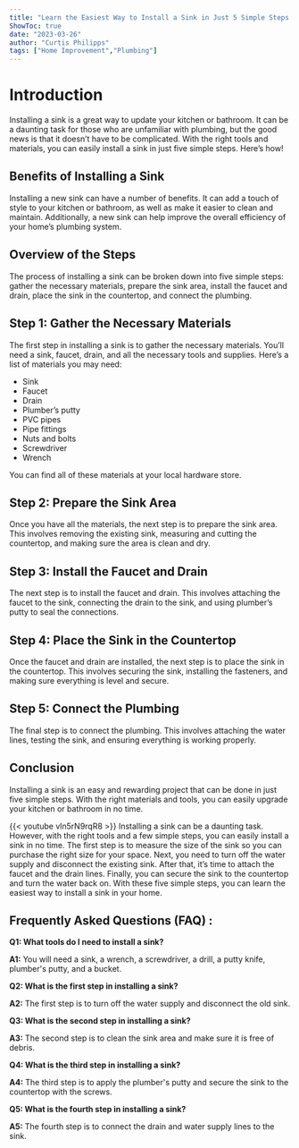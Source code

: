 ```yaml
---
title: "Learn the Easiest Way to Install a Sink in Just 5 Simple Steps!"
ShowToc: true 
date: "2023-03-26"
author: "Curtis Philipps" 
tags: ["Home Improvement","Plumbing"]
---
```

# Introduction
Installing a sink is a great way to update your kitchen or bathroom. It can be a daunting task for those who are unfamiliar with plumbing, but the good news is that it doesn’t have to be complicated. With the right tools and materials, you can easily install a sink in just five simple steps. Here’s how!

## Benefits of Installing a Sink
Installing a new sink can have a number of benefits. It can add a touch of style to your kitchen or bathroom, as well as make it easier to clean and maintain. Additionally, a new sink can help improve the overall efficiency of your home’s plumbing system.

## Overview of the Steps
The process of installing a sink can be broken down into five simple steps: gather the necessary materials, prepare the sink area, install the faucet and drain, place the sink in the countertop, and connect the plumbing.

## Step 1: Gather the Necessary Materials
The first step in installing a sink is to gather the necessary materials. You’ll need a sink, faucet, drain, and all the necessary tools and supplies. Here’s a list of materials you may need:

* Sink
* Faucet
* Drain
* Plumber’s putty
* PVC pipes
* Pipe fittings
* Nuts and bolts
* Screwdriver
* Wrench

You can find all of these materials at your local hardware store.

## Step 2: Prepare the Sink Area
Once you have all the materials, the next step is to prepare the sink area. This involves removing the existing sink, measuring and cutting the countertop, and making sure the area is clean and dry.

## Step 3: Install the Faucet and Drain
The next step is to install the faucet and drain. This involves attaching the faucet to the sink, connecting the drain to the sink, and using plumber’s putty to seal the connections.

## Step 4: Place the Sink in the Countertop
Once the faucet and drain are installed, the next step is to place the sink in the countertop. This involves securing the sink, installing the fasteners, and making sure everything is level and secure.

## Step 5: Connect the Plumbing
The final step is to connect the plumbing. This involves attaching the water lines, testing the sink, and ensuring everything is working properly.

## Conclusion
Installing a sink is an easy and rewarding project that can be done in just five simple steps. With the right materials and tools, you can easily upgrade your kitchen or bathroom in no time.

{{< youtube vln5rN9rqR8 >}} 
Installing a sink can be a daunting task. However, with the right tools and a few simple steps, you can easily install a sink in no time. The first step is to measure the size of the sink so you can purchase the right size for your space. Next, you need to turn off the water supply and disconnect the existing sink. After that, it’s time to attach the faucet and the drain lines. Finally, you can secure the sink to the countertop and turn the water back on. With these five simple steps, you can learn the easiest way to install a sink in your home.

## Frequently Asked Questions (FAQ) :
**Q1: What tools do I need to install a sink?**

**A1:** You will need a sink, a wrench, a screwdriver, a drill, a putty knife, plumber's putty, and a bucket. 

**Q2: What is the first step in installing a sink?**

**A2:** The first step is to turn off the water supply and disconnect the old sink. 

**Q3: What is the second step in installing a sink?**

**A3:** The second step is to clean the sink area and make sure it is free of debris. 

**Q4: What is the third step in installing a sink?**

**A4:** The third step is to apply the plumber's putty and secure the sink to the countertop with the screws. 

**Q5: What is the fourth step in installing a sink?**

**A5:** The fourth step is to connect the drain and water supply lines to the sink.





